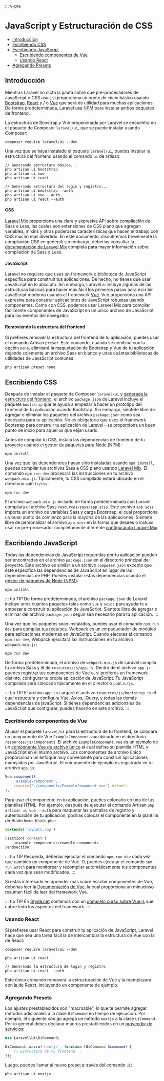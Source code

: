 ::: v-pre

# JavaScript y Estructuración de CSS

- [Introducción](#introduction)
- [Escribiendo CSS](#writing-css)
- [Escribiendo JavaScript](#writing-javascript)
    - [Escribiendo componentes de Vue](#writing-vue-components)
    - [Usando React](#using-react)
- [Agregando Presets](#adding-presets)

<a name="introduction"></a>
## Introducción

Mientras Laravel no dicta la pauta sobre que pre-procesadores de JavaScript o CSS usar, si proporciona un punto de inicio básico usando [Bootstrap](https://getbootstrap.com/), [React](https://reactjs.org/) y / o [Vue](https://vuejs.org/) que será de utilidad para muchas aplicaciones. De forma predeterminada, Laravel usa [NPM](https://www.npmjs.org) para instalar ambos paquetes de frontend.

La estructura de Boostrap y Vue proporcinada por Laravel se encuentra en el paquete de Composer `laravel/ui`, que se puede instalar usando Composer:

```terminal
composer require laravel/ui --dev
```

Una vez que se haya instalado el paquete `laravel/ui`, puedes instalar la estructura del frontend usando el comando `ui` de artisan:

```terminal
// Generando estructura básica...
php artisan ui bootstrap
php artisan ui vue
php artisan ui react

// Generando estructura del login y registro...
php artisan ui bootstrap --auth
php artisan ui vue --auth
php artisan ui react --auth
```

#### CSS

[Laravel Mix](/mix.html) proporciona una clara y expresiva API sobre compilación de Sass o Less, las cuales son extensiones de CSS plano que agregan variables, mixins y otras poderosas características que hacen el trabajo con CSS mucho más divertido. En este documento, discutiremos brevemente la compilación CSS en general; sin embargo, deberías consultar la [documentación de Laravel Mix](/mix.html) completa para mayor información sobre compilación de Sass o Less.

#### JavaScript

Laravel no requiere que uses un framework o biblioteca de JavaScript específica para construir tus aplicaciones. De hecho, no tienes que usar JavaScript en lo absoluto. Sin embargo, Laravel sí incluye algunas de las estructuras básicas para hacer más fácil los primeros pasos para escribir JavaScript moderno usando el framework [Vue](https://vuejs.org). Vue proporciona una API expresiva para construir aplicaciones de JavaScript robustas usando componentes. Como con CSS, podemos usar Laravel Mix para compilar fácilmente componentes de JavaScript en un único archivo de JavaScript para los eventos del navegador.

#### Removiendo la estructura del frontend

Si prefieres remover la estructura del frontend de tu aplicación, puedes usar el comando Artisan `preset`. Este comando, cuando se combina con la opción `none`, eliminará la maquetación de Bootstrap y Vue de tu aplicación, dejando solamente un archivo Sass en blanco y unas cuántas bibliotecas de utilidades de JavaScript comunes.

```terminal
php artisan preset none
```

<a name="writing-css"></a>
## Escribiendo CSS

Después de instalar el paquete de Composer `laravel/ui` y [generada la estructura del frontend](#introduction),
el archivo `package.json` de Laravel incluye el paquete `bootstrap` que te ayuda a empezar a hacer un prototipo del frontend de tu aplicación usando Bootstrap. Sin embargo, siéntete libre de agregar o eliminar los paquetes del archivo `package.json` como sea necesario para tu aplicación. No es obligatorio que uses el framework Bootstrap para construir tu aplicación de Laravel - se proporciona un buen punto de inicio para aquellos que elijan usarlo.

Antes de compilar tu CSS, instala las dependencias de frontend de tu proyecto usando el [gestor de paquetes para Node (NPM)](https://www.npmjs.org):

```terminal
npm install
```

Una vez que las dependencias hayan sido instaladas usando `npm install`, puedes compilar tus archivos Sass a CSS plano usando [Laravel Mix](/mix.html#working-with-stylesheets). El comando `npm run dev` procesará las instrucciones en tu archivo `webpack.mix.js`. Típicamente, tu CSS compilado estará ubicado en el directorio `public/css`:

```terminal
npm run dev
```

El archivo `webpack.mix.js` incluido de forma predeterminada con Laravel compilará el archivo Sass `resources/sass/app.scss`. Este archivo `app.scss` importa un archivo de variables Sass y carga Bootstrap, el cual proporciona un buen punto de comienzo para la mayoría de las aplicaciones. Siéntete libre de personalizar el archivo `app.scss` en la forma que desees o incluso usar un pre-procesador completamente diferente [configurando Laravel Mix](/mix.html).

<a name="writing-javascript"></a>
## Escribiendo JavaScript

Todas las dependencias de JavaScript requeridas por tu aplicación pueden ser encontradas en el archivo `package.json` en el directorio principal del proyecto. Este archivo es similar a un archivo `composer.json` excepto que éste específica las dependencias de JavaScript en lugar de las dependencias de PHP. Puedes instalar estas dependencias usando el [gestor de paquetes de Node (NPM)](https://www.npmjs.org): 

```terminal
npm install
```

::: tip TIP
De forma predeterminada, el archivo `package.json` de Laravel incluye unos cuantos paquetes tales como `vue` y `axios` para ayudarte a empezar a construir tu aplicación de JavaScript. Siéntete libre de agregar o eliminar del archivo `package.json` según sea necesario para tu aplicación.
:::

Una vez que los paquetes sean instalados, puedes usar el comando `npm run dev` para [compilar tus recursos](/mix.html). Webpack es un empaquetador de módulos para aplicaciones modernas en JavaScript. Cuando ejecutes el comando `npm run dev`, Webpack ejecutará las instrucciones en tu archivo `webpack.mix.js`:

```terminal
npm run dev
```

De forma predeterminada, el archivo de `webpack.mix.js` de Laravel compila tu archivo Sass y él de `resources/js/app.js`. Dentro de el archivo `app.js` puedes registrar tus componentes de Vue o, si prefieres un framework distinto, configurar tu propia aplicación de JavaScript. Tu JavaScript compilado será colocado típicamente en el directorio `public/js`.

::: tip TIP
El archivo `app.js` cargará el archivo `resources/js/bootstrap.js` el cual estructura y configura Vue, Axios, jQuery, y todas las demás dependencias de javaScript. Si tienes dependencias adicionales de JavaScript que configurar, puedes hacerlo en este archivo.
:::

<a name="writing-vue-components"></a>
### Escribiendo componentes de Vue

Al usar el paquete `laravel/ui` para la estructura de tu frontend, se colocará un componente de Vue `ExampleComponent.vue` ubicado en el directorio `resources/js/components`. El archivo `ExampleComponent.vue` es un ejemplo de un [componente Vue de archivo único](https://vuejs.org/guide/single-file-components) el cual define su plantilla HTML y JavaScript en el mismo archivo. Los componentes de archivo único proporcionan un enfoque muy conveniente para construir aplicaciones manejadas por JavaScript. El componente de ejemplo es registrado en tu archivo `app.js`:

```javascript
Vue.component(
    'example-component',
    require('./components/ExampleComponent.vue').default
);
```

Para usar el componente en tu aplicación, puedes colocarlo en una de tus plantillas HTML. Por ejemplo, después de ejecutar el comando Artisan `php artisan ui vue --auth` para maquetar las pantallas de registro y autenticación de tu aplicación, podrías colocar el componente en la plantilla de Blade `home.blade.php`:

```php
@extends('layouts.app')

@section('content')
    <example-component></example-component>
@endsection
```

::: tip TIP
Recuerda, deberías ejecutar el comando `npm run dev` cada vez que cambies un componente de Vue. O, puedes ejecutar el comando `npm run watch` para monitorear y recompilar automáticamente tus componentes cada vez que sean modificados.
:::

Si estás interesado en aprender más sobre escribir componentes de Vue, deberías leer la [Documentación de Vue](https://vuejs.org/guide/), la cual proporciona un minucioso resumen fácil de leer del framework Vue.

::: tip TIP
En [Styde.net](https://styde.net/) contamos con un [completo curso sobre Vue.js](https://styde.net/curso-de-vue-2/) que cubre todo los aspectos del framework.
:::


<a name="using-react"></a>
### Usando React

Si prefieres usar React para construir tu aplicación de JavaScript, Laravel hace que sea una tarea fácil la de intercambiar la estructura de Vue con la de React:

```terminal
composer require laravel/ui --dev

php artisan ui react

// Generando la estructura de login y registro
php artisan ui react --auth
```

Este único comando removerá la estructuración de Vue y la reemplazará con la de React, incluyendo un componente de ejemplo.

<a name="adding-presets"></a>
### Agregando Presets

Los ajustes prestablecidos son "macroable", lo que te permite agregar métodos adicionales a la clase `UiCommand` en tiempo de ejecución. Por ejemplo, el siguiente código agrega un método `nextjs` a la clase `UiCommand` . Por lo general debes declarar macros prestablecidos en un [proveedor de servicios](/providers.html):

```php
use Laravel\Ui\UiCommand;

UiCommand::macro('nextjs', function (UiCommand $command) {
    // Estructura de tu frontend...
});
```

Luego, puedes llamar al nuevo preset a través del comando `ui`:

```terminal
php artisan ui nextjs
```
